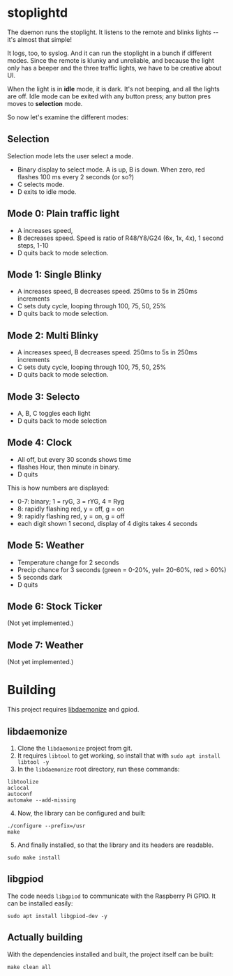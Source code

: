 
# stoplightd

The daemon runs the stoplight. It listens to the remote and blinks lights -- it's almost that simple!

It logs, too, to syslog. And it can run the stoplight in a bunch if different modes. Since the remote is klunky and unreliable, and because the light only has a beeper and the three traffic lights, we have to be creative about UI.

When the light is in **idle** mode, it is dark. It's not beeping, and all the lights are off. Idle mode can be exited with any button press; any button pres moves to **selection** mode.

So now let's examine the different modes:

## Selection
Selection mode lets the user select a mode.

* Binary display to select mode. A is up, B is down. When zero, red flashes 100 ms every 2 seconds (or so?)
* C selects mode.
* D exits to idle mode.
	
## Mode 0: Plain traffic light	
* A increases speed,
* B decreases speed. Speed is ratio of R48/Y8/G24 (6x, 1x, 4x), 1 second steps, 1-10
* D quits back to mode selection.

## Mode 1: Single Blinky	
* A increases speed, B decreases speed. 250ms to 5s in 250ms increments
* C sets duty cycle, looping through 100, 75, 50, 25%
* D quits back to mode selection.
	
## Mode 2: Multi Blinky
* A increases speed, B decreases speed. 250ms to 5s in 250ms increments
* C sets duty cycle, looping through 100, 75, 50, 25%
* D quits back to mode selection.

## Mode 3: Selecto
* A, B, C toggles each light
* D quits back to mode selection

## Mode 4: Clock
 * All off, but every 30 sconds shows time
 * flashes Hour, then minute in binary.
 * D quits

This is how numbers are displayed:
 * 0-7: binary; 1 = ryG, 3 = rYG, 4 = Ryg
 * 8: rapidly flashing red, y = off, g = on
 * 9: rapidly flashing red, y = on, g = off
 * each digit shown 1 second, display of 4 digits takes 4 seconds

	
## Mode 5: Weather
 * Temperature change for 2 seconds
 * Precip chance for 3 seconds  (green = 0-20%, yel= 20-60%, red > 60%)
 * 5 seconds dark
 * D quits
	
	
## Mode 6: Stock Ticker

(Not yet implemented.)


## Mode 7: Weather

(Not yet implemented.)


# Building

This project requires [libdaemonize](https://github.com/Aethelflaed/libdaemonize) and gpiod.

## libdaemonize

1. Clone the `libdaemonize` project from git.
2. It requires `libtool` to get working, so install that with `sudo apt install libtool -y`
3. In the `libdaemonize` root directory, run these commands:  
```
libtoolize
aclocal
autoconf
automake --add-missing
```
4. Now, the library can be configured and built:
```
./configure --prefix=/usr
make
```
5. And finally installed, so that the library and its headers are readable.
```
sudo make install
```

## libgpiod

The code needs `libgpiod` to communicate with the Raspberry Pi GPIO. It can be installed easily:

```
sudo apt install libgpiod-dev -y
``` 


## Actually building

With the dependencies installed and built, the project itself can be built:

```
make clean all
```

